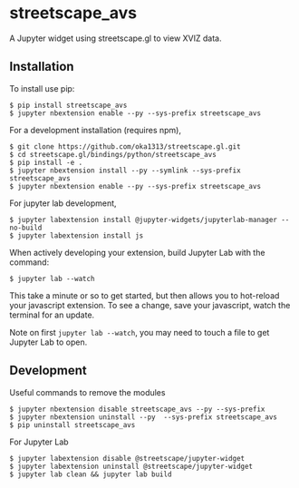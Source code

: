 streetscape_avs
===============

A Jupyter widget using streetscape.gl to view XVIZ data.

Installation
------------

To install use pip:

    $ pip install streetscape_avs
    $ jupyter nbextension enable --py --sys-prefix streetscape_avs

For a development installation (requires npm),

    $ git clone https://github.com/oka1313/streetscape.gl.git
    $ cd streetscape.gl/bindings/python/streetscape_avs
    $ pip install -e .
    $ jupyter nbextension install --py --symlink --sys-prefix streetscape_avs
    $ jupyter nbextension enable --py --sys-prefix streetscape_avs

For jupyter lab development,

    $ jupyter labextension install @jupyter-widgets/jupyterlab-manager --no-build
    $ jupyter labextension install js

When actively developing your extension, build Jupyter Lab with the command:

    $ jupyter lab --watch

This take a minute or so to get started, but then allows you to hot-reload your javascript extension.
To see a change, save your javascript, watch the terminal for an update.

Note on first `jupyter lab --watch`, you may need to touch a file to get Jupyter Lab to open.

Development
-----------

Useful commands to remove the modules

    $ jupyter nbextension disable streetscape_avs --py --sys-prefix
    $ jupyter nbextension uninstall --py  --sys-prefix streetscape_avs
    $ pip uninstall streetscape_avs

For Jupyter Lab

    $ jupyter labextension disable @streetscape/jupyter-widget
    $ jupyter labextension uninstall @streetscape/jupyter-widget
    $ jupyter lab clean && jupyter lab build
